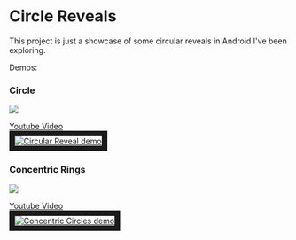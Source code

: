 # Circle Reveals

This project is just a showcase of some circular reveals in Android I've been exploring.

Demos:

### Circle

<img src="http://cdn.makeagif.com/media/8-19-2015/2JUjty.gif"/>

<a href="https://www.youtube.com/watch?v=6PDmrsOSoww" target="_blank">Youtube Video<br/> <img src="http://img.youtube.com/vi/6PDmrsOSoww/0.jpg" 
alt="Circular Reveal demo" border="10" /></a>

### Concentric Rings

<img src="http://cdn.makeagif.com/media/8-19-2015/HuNIpA.gif"/>

<a href="https://www.youtube.com/watch?v=gYWVxekPDM0" target="_blank">Youtube Video<br/> <img src="http://img.youtube.com/vi/gYWVxekPDM0/0.jpg"
alt="Concentric Circles demo" border="10" /></a>
